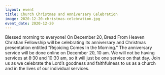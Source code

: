 ```yaml
---
layout: event
title: Church Christmas and Anniversary Celebration
image: 2020-12-20-christmas-celebration.jpg
event_date: 2020-12-20
---
```


Blessed morning to everyone! On December 20, Bread From Heaven Christian Fellowship will be celebrating its anniversary and Christmas presentation entitled “Rejoicing Comes In the Morning.” The anniversary service will be done online on December 20, 10 am. We will not be having services at 8:30 and 10:30 am, so it will just be one service on that day. Join us as we celebrate the Lord’s goodness and faithfulness to us as a church and in the lives of our individual services.